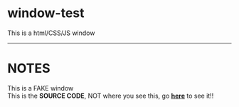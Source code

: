 # window-test
This is a html/CSS/JS window

---

# NOTES
This is a FAKE window
<br>
This is the **SOURCE CODE**, NOT where you see this, go **<ins>[here](https://windowtest.netlify.app/)</ins>** to see it!!
